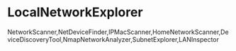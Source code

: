 # LocalNetworkExplorer
NetworkScanner,NetDeviceFinder,IPMacScanner,HomeNetworkScanner,DeviceDiscoveryTool,NmapNetworkAnalyzer,SubnetExplorer,LANInspector
